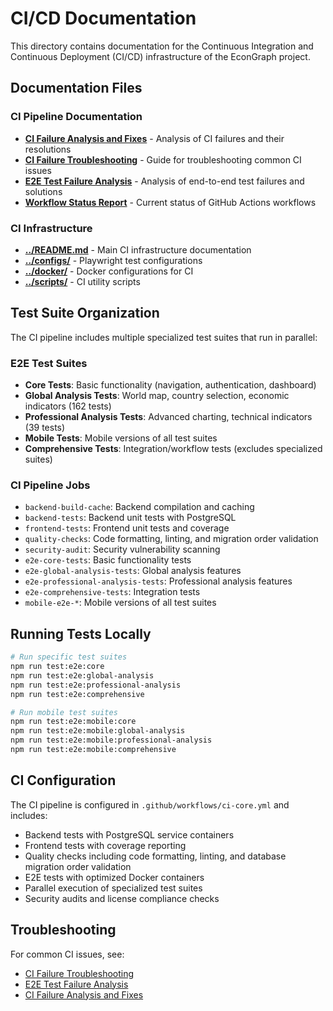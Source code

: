 # CI/CD Documentation

This directory contains documentation for the Continuous Integration and Continuous Deployment (CI/CD) infrastructure of the EconGraph project.

## Documentation Files

### CI Pipeline Documentation
- **[CI Failure Analysis and Fixes](CI_FAILURE_ANALYSIS_AND_FIXES.md)** - Analysis of CI failures and their resolutions
- **[CI Failure Troubleshooting](CI_FAILURE_TROUBLESHOOTING.md)** - Guide for troubleshooting common CI issues
- **[E2E Test Failure Analysis](E2E_TEST_FAILURE_ANALYSIS.md)** - Analysis of end-to-end test failures and solutions
- **[Workflow Status Report](workflow-status-report.md)** - Current status of GitHub Actions workflows

### CI Infrastructure
- **[../README.md](../README.md)** - Main CI infrastructure documentation
- **[../configs/](../configs/)** - Playwright test configurations
- **[../docker/](../docker/)** - Docker configurations for CI
- **[../scripts/](../scripts/)** - CI utility scripts

## Test Suite Organization

The CI pipeline includes multiple specialized test suites that run in parallel:

### E2E Test Suites
- **Core Tests**: Basic functionality (navigation, authentication, dashboard)
- **Global Analysis Tests**: World map, country selection, economic indicators (162 tests)
- **Professional Analysis Tests**: Advanced charting, technical indicators (39 tests)
- **Mobile Tests**: Mobile versions of all test suites
- **Comprehensive Tests**: Integration/workflow tests (excludes specialized suites)

### CI Pipeline Jobs
- `backend-build-cache`: Backend compilation and caching
- `backend-tests`: Backend unit tests with PostgreSQL
- `frontend-tests`: Frontend unit tests and coverage
- `quality-checks`: Code formatting, linting, and migration order validation
- `security-audit`: Security vulnerability scanning
- `e2e-core-tests`: Basic functionality tests
- `e2e-global-analysis-tests`: Global analysis features
- `e2e-professional-analysis-tests`: Professional analysis features
- `e2e-comprehensive-tests`: Integration tests
- `mobile-e2e-*`: Mobile versions of all test suites

## Running Tests Locally

```bash
# Run specific test suites
npm run test:e2e:core
npm run test:e2e:global-analysis
npm run test:e2e:professional-analysis
npm run test:e2e:comprehensive

# Run mobile test suites
npm run test:e2e:mobile:core
npm run test:e2e:mobile:global-analysis
npm run test:e2e:mobile:professional-analysis
npm run test:e2e:mobile:comprehensive
```

## CI Configuration

The CI pipeline is configured in `.github/workflows/ci-core.yml` and includes:
- Backend tests with PostgreSQL service containers
- Frontend tests with coverage reporting
- Quality checks including code formatting, linting, and database migration order validation
- E2E tests with optimized Docker containers
- Parallel execution of specialized test suites
- Security audits and license compliance checks

## Troubleshooting

For common CI issues, see:
- [CI Failure Troubleshooting](CI_FAILURE_TROUBLESHOOTING.md)
- [E2E Test Failure Analysis](E2E_TEST_FAILURE_ANALYSIS.md)
- [CI Failure Analysis and Fixes](CI_FAILURE_ANALYSIS_AND_FIXES.md)
